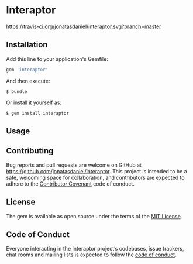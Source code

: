 # Interaptor

https://travis-ci.org/jonatasdaniel/interaptor.svg?branch=master

## Installation

Add this line to your application's Gemfile:

```ruby
gem 'interaptor'
```

And then execute:

    $ bundle

Or install it yourself as:

    $ gem install interaptor

## Usage




## Contributing

Bug reports and pull requests are welcome on GitHub at https://github.com/jonatasdaniel/interaptor. This project is intended to be a safe, welcoming space for collaboration, and contributors are expected to adhere to the [Contributor Covenant](http://contributor-covenant.org) code of conduct.

## License

The gem is available as open source under the terms of the [MIT License](https://opensource.org/licenses/MIT).

## Code of Conduct

Everyone interacting in the Interaptor project’s codebases, issue trackers, chat rooms and mailing lists is expected to follow the [code of conduct](https://github.com/jonatasdaniel/interaptor/blob/master/CODE_OF_CONDUCT.md).
